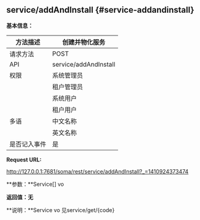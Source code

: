 ## service/addAndInstall {#service-addandinstall}

**基本信息：**

| 方法描述 | 创建并物化服务 |
| --- | --- |
| 请求方法 | POST |
| API | service/addAndInstall |
| 权限 | 系统管理员 | 是 |
|  | 租户管理员 | 是 |
|  | 系统用户 | 是 |
|  | 租户用户 | 是 |
| 多语 | 中文名称 | 创建并物化服务 |
|  | 英文名称 | Create and materializeservice |
| 是否记入事件 | 是 |

**Request URL:**

http://127.0.0.1:7681/soma/rest/service/addAndInstall?_=1410924373474

**参数：**Service[] vo

**返回值：无**

**说明：**Service vo 见service/get/{code}